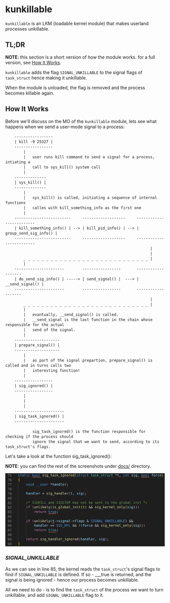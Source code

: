 # __kunkillable__

`kunkillable` is an LKM (loadable kernel module) that makes userland processes unkillable.

## __TL;DR__

**NOTE**: this section is a short version of how the module works. for a full version, see [How It Works](#how-it-works).

`kunkillable` adds the flag `SIGNAL_UNKILLABLE` to the signal flags of `task_struct` hence making it unkillable.

When the module is unloaded, the flag is removed and the process becomes killable again.

## __How It Works__

Before we'll discuss on the MO of the `kunkillable` module, lets see what happens when we send a user-mode signal to a process:

        -----------------
        | kill -9 25327 |
        -----------------
            |
            |   user runs kill command to send a signal for a process, intiating a 
            |   call to sys_kill() system call
            |
        --------------
        | sys_kill() |
        --------------
            |
            |   sys_kill() is called, initiating a sequence of internal functions 
            |   calles with kill_something_info as the first one
            |
        -------------------------     -------------------     -------------------------
        | kill_something_info() | --> | kill_pid_info() | --> | group_send_sig_info() | 
        -------------------------     -------------------     -------------------------
                                                                    |
                                                                    |
            _ _ _ _ _ _ _ _ _ _ _ _ _ _ _ _ _ _ _ _ _ _ _ _ _ _ _ _ |
            |
        ----------------------        -----------------       -------------------
        | do_send_sig_info() | -----> | send_signal() |  ---> | __send_signal() |
        ----------------------        -----------------       -------------------
                                                                    |
            _ _ _ _ _ _ _ _ _ _ _ _ _ _ _ _ _ _ _ _ _ _ _ _ _ _ _ _ |
            |   
            |   evantually, __send_signal() is called.
            |   __send_signal is the last function in the chain whose responsible for the actual
            |   send of the signal.
            |
        --------------------
        | prepare_signal() |
        --------------------
            |
            |   as part of the signal prepartion, prepare_signal() is called and in turns calls two
            |   interesting function!
            |
        -----------------
        | sig_ignored() |
        -----------------
            |
            |
            |
        ----------------------
        | sig_task_ignored() |
        ----------------------

                sig_task_ignored() is the function responsible for checking if the process should
                ignore the signal that we want to send, according to its task_struct's flags.

Let's take a look at the function sig_task_ignored():

**NOTE**: you can find the rest of the screenshots under [docs/](https://github.com/spiderpig1297/kunkillable/tree/master/docs) directory.

![Alt text](https://github.com/spiderpig1297/kunkillable/blob/master/docs/10_sig_task_ignored.png)

### _SIGNAL_UNKILLABLE_
As we can see in line 85, the kernel reads the `task_struct`'s signal flags to find if `SIGNAL_UNKILLABLE` is defined. If so - ___true is returned, and the signal is being ignored - hence our process becomes unkillable.

All we need to do - is to find the `task_struct` of the process we want to turn unkillable, and add `SIGNAL_UNKILLABLE` flag to it.
